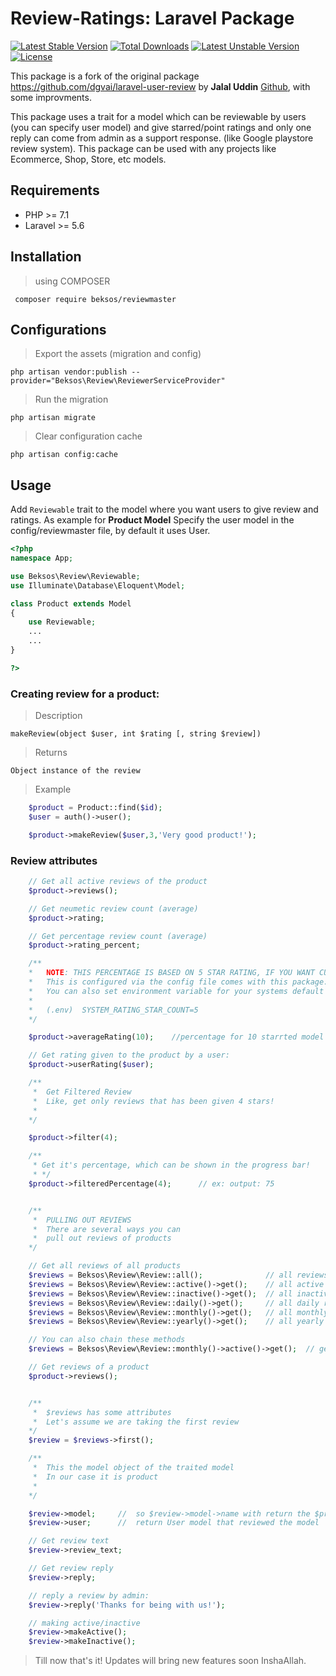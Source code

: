 # Review-Ratings: Laravel Package
[![Latest Stable Version](https://poser.pugx.org/beksos/reviewmaster/v/stable)](https://packagist.org/packages/beksos/reviewmaster)
[![Total Downloads](https://poser.pugx.org/beksos/reviewmaster/downloads)](https://packagist.org/packages/beksos/reviewmaster)
[![Latest Unstable Version](https://poser.pugx.org/beksos/reviewmaster/v/unstable)](https://packagist.org/packages/beksos/reviewmaster)
[![License](https://poser.pugx.org/beksos/reviewmaster/license)](https://packagist.org/packages/beksos/reviewmaster)


This package is a fork of the original package https://github.com/dgvai/laravel-user-review by **Jalal Uddin** [Github](https://github.com/dgvai-git), with some improvments.


This package uses a trait for a model which can be reviewable by users (you can specify user model) and give starred/point ratings and only one reply can come from admin as a support response. (like Google playstore review system). This package can be used with any projects like Ecommerce, Shop, Store, etc models. 

<!-- > Author: **Jalal Uddin** [Github](https://github.com/dgvai-git) | [Linked-in](https://linkedin.com/in/dgvai) | [Facebook](https://facebook.com/dgvai.hridoy) -->

## Requirements
<ul>
<li>PHP >= 7.1</li>
<li>Laravel >= 5.6</li>
</ul>

## Installation
> using COMPOSER

`` composer require beksos/reviewmaster``

## Configurations
> Export the assets (migration and config)

``php artisan vendor:publish --provider="Beksos\Review\ReviewerServiceProvider" ``

> Run the migration

``php artisan migrate``

> Clear configuration cache

``php artisan config:cache``

## Usage
Add ``Reviewable`` trait to the model where you want users to give review and ratings. As example for **Product Model** 
Specify the user model in the config/reviewmaster file, by default it uses User.

```php
<?php 
namespace App;

use Beksos\Review\Reviewable;
use Illuminate\Database\Eloquent\Model;

class Product extends Model
{
    use Reviewable;
    ...
    ...
}

?>
```

### Creating review for a product:
> Description

``makeReview(object $user, int $rating [, string $review])``

> Returns

``Object instance of the review``

> Example

```php
    $product = Product::find($id);
    $user = auth()->user();

    $product->makeReview($user,3,'Very good product!');
```

### Review attributes
```php
    // Get all active reviews of the product
    $product->reviews();

    // Get neumetic review count (average)
    $product->rating;

    // Get percentage review count (average)
    $product->rating_percent;

    /**
    *   NOTE: THIS PERCENTAGE IS BASED ON 5 STAR RATING, IF YOU WANT CUSTOM STAR, USE BELLOW
    *   This is configured via the config file comes with this package: user-review.php
    *   You can also set environment variable for your systems default star count
    *
    *   (.env)  SYSTEM_RATING_STAR_COUNT=5 
    */

    $product->averageRating(10);    //percentage for 10 starrted model

    // Get rating given to the product by a user:
    $product->userRating($user);

    /**
     *  Get Filtered Review
     *  Like, get only reviews that has been given 4 stars!
     * 
    */

    $product->filter(4);

    /**
     * Get it's percentage, which can be shown in the progress bar!
     * */ 
    $product->filteredPercentage(4);      // ex: output: 75 


    /**
     *  PULLING OUT REVIEWS
     *  There are several ways you can
     *  pull out reviews of products
    */

    // Get all reviews of all products
    $reviews = Beksos\Review\Review::all();              // all reviews
    $reviews = Beksos\Review\Review::active()->get();    // all active reviews
    $reviews = Beksos\Review\Review::inactive()->get();  // all inactive reviews
    $reviews = Beksos\Review\Review::daily()->get();     // all daily reviews
    $reviews = Beksos\Review\Review::monthly()->get();   // all monthly reviews
    $reviews = Beksos\Review\Review::yearly()->get();    // all yearly reviews

    // You can also chain these methods
    $reviews = Beksos\Review\Review::monthly()->active()->get();  // get aa monthly active reviews

    // Get reviews of a product
    $product->reviews();


    /**
     *  $reviews has some attributes
     *  Let's assume we are taking the first review
    */
    $review = $reviews->first();

    /**
     *  This the model object of the traited model
     *  In our case it is product
     * 
    */

    $review->model;     //  so $review->model->name with return the $product->name
    $review->user;      //  return User model that reviewed the model

    // Get review text
    $review->review_text;

    // Get review reply
    $review->reply;

    // reply a review by admin:
    $review->reply('Thanks for being with us!');

    // making active/inactive
    $review->makeActive();
    $review->makeInactive();

```

> Till now that's it! Updates will bring new features soon InshaAllah.